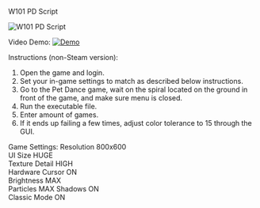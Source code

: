 W101 PD Script

![W101 PD Script](https://i.imgur.com/sEnwMp0.png)

Video Demo:
[![Demo](https://img.youtube.com/vi/dE4vvuA5ByY/maxresdefault.jpg)](https://youtu.be/dE4vvuA5ByY)

Instructions (non-Steam version):  
 1. Open the game and login. 
 2. Set your in-game settings to match as described below instructions.
 3. Go to the Pet Dance game, wait on the spiral located on the ground in front of the game, and make sure menu is closed.  
 4. Run the executable file.
 5. Enter amount of games.  
 6. If it ends up failing a few times, adjust color tolerance to 15 through the GUI.

Game Settings:
    Resolution 800x600  
    UI Size HUGE  
    Texture Detail HIGH  
    Hardware Cursor ON  
    Brightness MAX  
    Particles MAX
    Shadows ON  
    Classic Mode ON